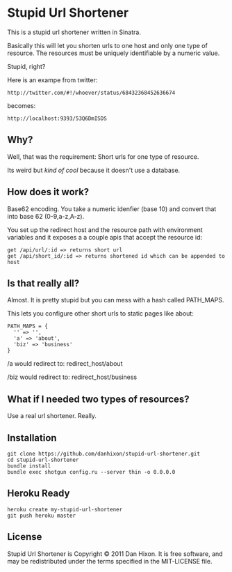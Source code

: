 Stupid Url Shortener
============

This is a stupid url shortener written in Sinatra.

Basically this will let you shorten urls to one host and only 
one type of resource. The resources must be uniquely identifiable
by a numeric value.

Stupid, right?

Here is an exampe from twitter:

    http://twitter.com/#!/whoever/status/68432368452636674

becomes:

    http://localhost:9393/53Q6DmISDS

Why?
-------------

Well, that was the requirement: Short urls for one type of resource.

Its weird but _kind of cool_ because it doesn't use a database.

How does it work?
-------------

Base62 encoding.  You take a numeric idenfier (base 10) and convert that 
into base 62 (0-9,a-z,A-z).

You set up the redirect host and the resource path with environment variables
and it exposes a a couple apis that accept the resource id:

    get /api/url/:id => returns short url
    get /api/short_id/:id => returns shortened id which can be appended to host

Is that really all?
--------------

Almost. It is pretty stupid but you can mess with a hash called PATH_MAPS.

This lets you configure other short urls to static pages like about:

    PATH_MAPS = {
      '' => '',
      'a' => 'about',
      'biz' => 'business'
    }

/a would redirect to:
redirect_host/about

/biz would redirect to:
redirect_host/business

What if I needed two types of resources?
-------------

Use a real url shortener.  Really.


Installation
-------------

    git clone https://github.com/danhixon/stupid-url-shortener.git
    cd stupid-url-shortener
    bundle install
    bundle exec shotgun config.ru --server thin -o 0.0.0.0

Heroku Ready
-------------

    heroku create my-stupid-url-shortener
    git push heroku master

License
-------------
Stupid Url Shortener is Copyright © 2011 Dan Hixon. It is free software, and may be redistributed under the terms specified in the MIT-LICENSE file.